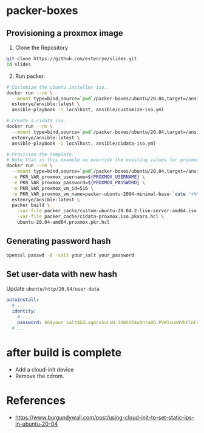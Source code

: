 # packer-boxes

## Provisioning a proxmox image

1. Clone the Repository

```bash
git clone https://github.com/estenrye/slides.git
cd slides
```

2. Run packer.

```bash
# Customize the ubuntu installer iso.
docker run --rm \
  --mount type=bind,source=`pwd`/packer-boxes/ubuntu/20.04,target=/ansible \
  estenrye/ansible:latest \
  ansible-playbook -i localhost, ansible/customize-iso.yml

# Create a cidata iso.
docker run --rm \
  --mount type=bind,source=`pwd`/packer-boxes/ubuntu/20.04,target=/ansible \
  estenrye/ansible:latest \
  ansible-playbook -i localhost, ansible/cidata-iso.yml

# Provision the template.
# Note that in this example we override the existing values for proxmox_vm_id and proxmox_vm_name
docker run --rm \
  --mount type=bind,source=`pwd`/packer-boxes/ubuntu/20.04,target=/ansible \
  -e PKR_VAR_proxmox_username=${PROXMOX_USERNAME} \
  -e PKR_VAR_proxmox_password=${PROXMOX_PASSWORD} \
  -e PKR_VAR_proxmox_vm_id=516 \
  -e PKR_VAR_proxmox_vm_name=packer-ubuntu-2004-minimal-base-`date '+%Y%m%d'` \
  estenrye/ansible:latest \
  packer build \
    -var-file packer_cache/custom-ubuntu-20.04.2-live-server-amd64.iso.pkvars.hcl \
    -var-file packer_cache/cidata-proxmox.iso.pkvars.hcl \
    ubuntu-20.04-amd64.proxmox.pkr.hcl
```

## Generating password hash

```bash
openssl passwd -6 -salt your_salt your_password
```

## Set user-data with new hash

Update `ubuntu/http/20.04/user-data`

```yaml
autoinstall:
  # ...
  identity:
    # ...
    password: $6$your_salt$GZLxq4csSvLsH.1XWSYO4uQnta8O.PVW1sumNVktlnCeggJQJL5muU7RvDzbAZ/rF/oFxU8a/O0DZ9c7hx5yn.
  # ...
```

# after build is complete

- Add a cloud-init device
- Remove the cdrom.

# References

- https://www.burgundywall.com/post/using-cloud-init-to-set-static-ips-in-ubuntu-20-04

